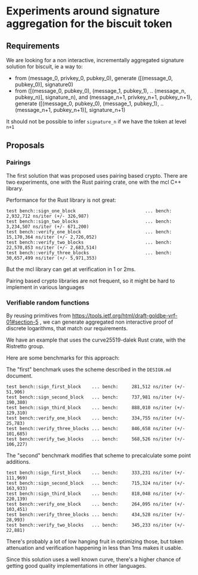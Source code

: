 # Experiments around signature aggregation for the biscuit token

## Requirements

We are looking for a non interactive, incrementally aggregated
signature solution for biscuit, ie a way to:
- from (message_0, privkey_0, pubkey_0), generate ([(message_0, pubkey_0)], signature0)
- from ([(message_0, pubkey_0), (message_1, pubkey_1), .. (message_n, pubkey_n)], signature_n), and (message_n+1, privkey_n+1, pubkey_n+1),
generate ([(message_0, pubkey_0), (message_1, pubkey_1), .. (message_n+1, pubkey_n+1)], signature_n+1)

It should not be possible to infer `signature_n` if we have the token at level `n+1`

## Proposals

### Pairings

The first solution that was proposed uses pairing based crypto. There are two experiments,
one with the Rust pairing crate, one with the mcl C++ library.

Performance for the Rust library is not great:

```
test bench::sign_one_block                          ... bench:   2,932,712 ns/iter (+/- 326,987)
test bench::sign_two_blocks                         ... bench:   3,234,507 ns/iter (+/- 671,200)
test bench::verify_one_block                        ... bench:  15,170,364 ns/iter (+/- 2,726,052)
test bench::verify_two_blocks                       ... bench:  22,570,853 ns/iter (+/- 2,683,514)
test bench::verify_three_blocks                     ... bench:  30,657,499 ns/iter (+/- 5,971,353)
```

But the mcl library can get at verification in 1 or 2ms.

Pairing based crypto libraries are not frequent, so it might be hard to implement in various languages

### Verifiable random functions

By reusing primitives from https://tools.ietf.org/html/draft-goldbe-vrf-01#section-5 , we can generate
aggregated non interactive proof of discrete logarithms, that match our requirements.

We have an example that uses the curve25519-dalek Rust crate, with the Ristretto group.

Here are some benchmarks for this approach:

The "first" benchmark uses the scheme described in the `DESIGN.md` document.

```
test bench::sign_first_block    ... bench:     281,512 ns/iter (+/- 51,906)
test bench::sign_second_block   ... bench:     737,981 ns/iter (+/- 190,380)
test bench::sign_third_block    ... bench:     888,010 ns/iter (+/- 129,310)
test bench::verify_one_block    ... bench:     334,755 ns/iter (+/- 25,783)
test bench::verify_three_blocks ... bench:     846,658 ns/iter (+/- 101,685)
test bench::verify_two_blocks   ... bench:     568,526 ns/iter (+/- 106,227)
```

The "second" benchmark modifies that scheme to precalculate some point additions.

```
test bench::sign_first_block    ... bench:     333,231 ns/iter (+/- 111,969)
test bench::sign_second_block   ... bench:     715,324 ns/iter (+/- 163,933)
test bench::sign_third_block    ... bench:     818,048 ns/iter (+/- 220,139)
test bench::verify_one_block    ... bench:     264,095 ns/iter (+/- 103,451)
test bench::verify_three_blocks ... bench:     434,528 ns/iter (+/- 28,993)
test bench::verify_two_blocks   ... bench:     345,233 ns/iter (+/- 22,881)
```

There's probably a lot of low hanging fruit in optimizing those, but
token attenuation and verification happening in less than 1ms makes it usable.

Since this solution uses a well known curve, there's a higher chance of getting
good quality implementations in other languages.
